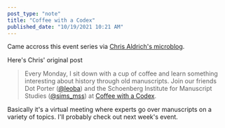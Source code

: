 ```yaml
---
post_type: "note" 
title: "Coffee with a Codex"
published_date: "10/19/2021 10:21 AM"
---
```


Came accross this event series via [Chris Aldrich's microblog](https://boffosocko.com/type/status/).

Here's Chris' original post

> Every Monday, I sit down with a cup of coffee and learn something interesting about history through old manuscripts. Join our friends Dot Porter ([@leoba](https://twitter.com/leoba)) and the Schoenberg Institute for Manuscript Studies ([@sims_mss](https://twitter.com/sims_mss)) at [Coffee with a Codex](https://schoenberginstitute.org/coffee-with-a-codex/).

Basically it's a virtual meeting where experts go over manuscripts on a variety of topics. I'll probably check out next week's event.